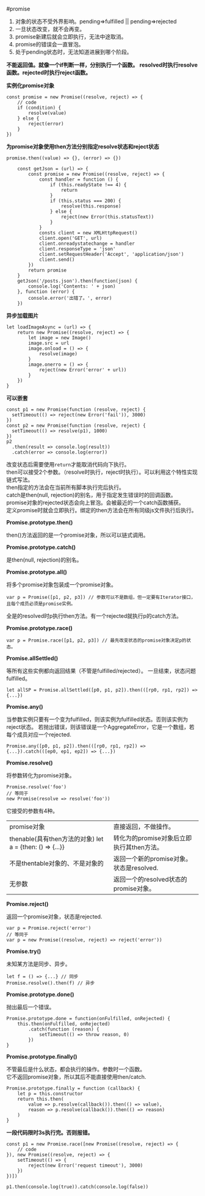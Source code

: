 #promise

1. 对象的状态不受外界影响。pending=>fulfilled || pending=>rejected  
2. 一旦状态改变，就不会再变。  
3. promise新建后就会立即执行，无法中途取消。  
4. promise的错误会一直冒泡。  
5. 处于pending状态时，无法知道进展到哪个阶段。  

**不能返回值。就像一个if判断一样，分别执行一个函数。**
**resolved时执行resolve函数。rejected时执行reject函数。**

**实例化promise对象**

    const promise = new Promise((resolve, reject) => {
        // code
        if (condition) {
            resolve(value)
        } else {
            reject(error)
        }
    })

**为promise对象使用then方法分别指定resolve状态和reject状态**

    promise.then((value) => {}, (error) => {}) 

```
    const getJson = (url) => {
        const promise = new Promise((resolve, reject) => {
            const handler = function () {
                if (this.readyState !== 4) {
                    return
                }
                if (this.status === 200) {
                    resolve(this.response)
                } else {
                    reject(new Error(this.statusText))
                }
            }
            consts client = new XMLHttpRequest()
            client.open('GET', url)
            client.onreadystatechange = handler
            client.responseType = 'json'
            client.setRequestHeader('Accept', 'application/json')
            client.send()
        })
        return promise
    }
    getJson('/posts.json').then(function(json) {
        console.log('Contents: ' + json)
    }, function (error) {
        console.error('出错了。', error)
    })
```

**异步加载图片**

    let loadImageAsync = (url) => {
        return new Promise((resolve, reject) => {
            let image = new Image()
            image.src = url
            image.onload = () => {
                resolve(image)
            }
            image.onerro = () => {
                reject(new Error('error' + url))
            }
        })
    }

**可以嵌套**

    const p1 = new Promise(function (resolve, reject) {
      setTimeout(() => reject(new Error('fail')), 3000)
    })
    const p2 = new Promise(function (resolve, reject) {
      setTimeout(() => resolve(p1), 1000)
    })
    p2
      .then(result => console.log(result))
      .catch(error => console.log(error))

改变状态后需要使用`return`才能取消代码向下执行。  
then可以接受2个参数。（resolve时执行，reject时执行）。可以利用这个特性实现链式写法。  
then指定的方法会在当前所有脚本执行完后执行。  
catch是then(null, rejection)的别名，用于指定发生错误时的回调函数。  
promise对象的rejected状态会向上冒泡。会被最近的一个catch函数捕获。  
定义promise时就会立即执行。绑定的then方法会在所有同级js文件执行后执行。  


**Promise.prototype.then()**  

then()方法返回的是一个promise对象，所以可以链式调用。  

**Promise.prototype.catch()**  

是then(null, rejection)的别名。  

**Promise.prototype.all()**  

将多个promise对象包装成一个promise对象。  

    var p = Promise([p1, p2, p3]) // 参数可以不是数组，但一定要有Iterator接口，且每个成员必须是promise实例。  

全是的resolved时p执行then方法。有一个rejected就执行p的catch方法。  

**Promise.prototype.race()**  

    var p = Promise.race([p1, p2, p3]) // 最先改变状态的promise对象决定p的状态。  

**Promise.allSettled()**  

等所有这些实例都向返回结果（不管是fulfilled/rejected）。
一旦结束，状态问题fulfilled。
```
let allSP = Promise.allSettled([p0, p1, p2]).then(([rp0, rp1, rp2]) => {...})
```

**Promise.any()**  

当参数实例只要有一个变为fulfilled，则该实例为fulfilled状态。否则该实例为reject状态。
若抛出错误，则该错误是一个AggregateError，它是一个数组，若每个成员对应一个rejected.
```
Promise.any([p0, p1, p2]).then(([rp0, rp1, rp2]) => {...}).catch(([ep0, ep1, ep2]) => {...})
```

**Promise.resolve()**  

将参数转化为promise对象。  

    Promise.resolve('foo')
    // 等同于
    new Promise(resolve => resolve('foo'))

它接受的参数有4种。

|||
|-|-|
|promise对象|直接返回，不做操作。|
|thenable(具有then方法的对象) let a = {then: () => {...}}|转化为的promise对象后立即执行其then方法。|
|不是thentable对象的、不是对象的|返回一个新的promise对象。状态是resolved.|
|无参数|返回一个的resolved状态的promise对象。|

**Promise.reject()**  

返回一个promise对象，状态是rejected.  

    var p = Promise.reject('error')
    // 等同于
    var p = new Promise((resolve, reject) => reject('error'))

**Promise.try()**  

未知某方法是同步、异步。
```
let f = () => {...} // 同步
Promise.resolve().then(f) // 异步
```

**Promise.prototype.done()**  

抛出最后一个错误。

    Promise.prototype.done = function(onFulfilled, onRejected) {
        this.then(onFulfilled, onRejected)
            .catch(function (reason) {
                setTimeout(() => throw reason, 0)
            })
    }

**Promise.prototype.finally()**  

不管最后是什么状态，都会执行的操作。参数时一个函数。  
它不返回promise对象，所以其后不能直接使用then/catch.

    Promise.prototype.finally = function (callback) {
        let p = this.constructor
        return this.then(
            value => p.resolve(callback()).then(() => value),
            reason => p.resolve(callback()).then(() => reason)
        )
    }

**一段代码限时3s执行完。否则报错。**  

    const p1 = new Promise.race([new Promise((resolve, reject) => {
        // code
    }), new Promise((resolve, reject) => {
        setTimeout(() => {
            reject(new Error('request timeout'), 3000)
        })
    })])

    p1.then(console.log(true)).catch(console.log(false))











































